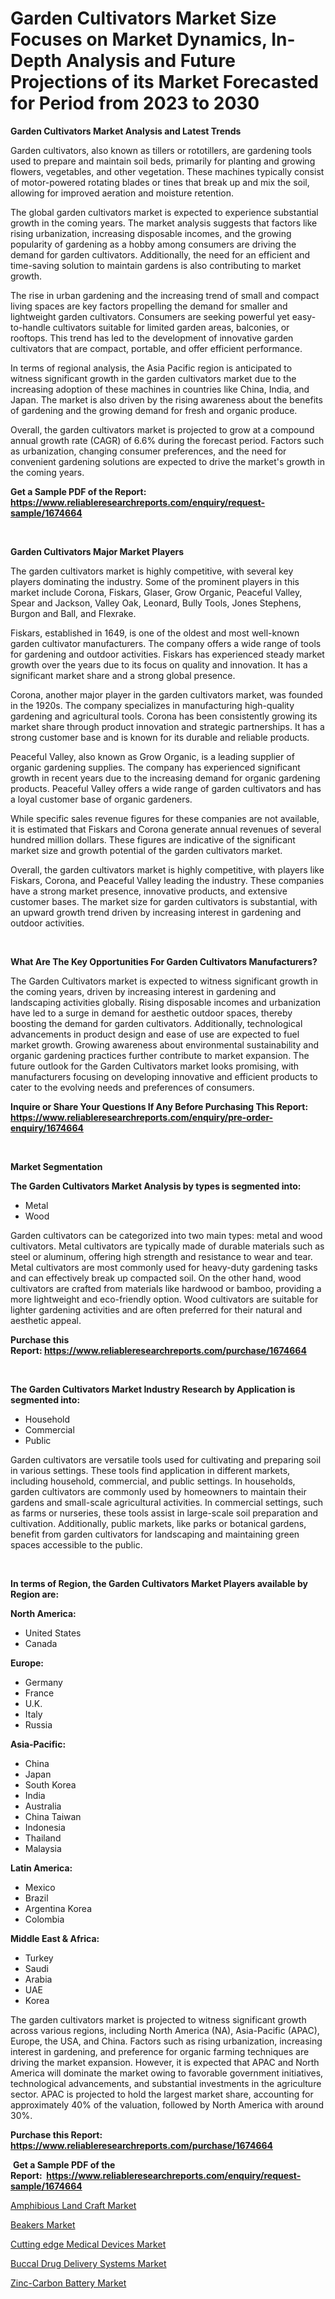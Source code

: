 <p><h1>Garden Cultivators Market Size Focuses on Market Dynamics, In-Depth Analysis and Future Projections of its Market Forecasted for Period from 2023 to 2030</h1></p><p><strong>Garden Cultivators Market Analysis and Latest Trends</strong></p>
<p><p>Garden cultivators, also known as tillers or rototillers, are gardening tools used to prepare and maintain soil beds, primarily for planting and growing flowers, vegetables, and other vegetation. These machines typically consist of motor-powered rotating blades or tines that break up and mix the soil, allowing for improved aeration and moisture retention.</p><p>The global garden cultivators market is expected to experience substantial growth in the coming years. The market analysis suggests that factors like rising urbanization, increasing disposable incomes, and the growing popularity of gardening as a hobby among consumers are driving the demand for garden cultivators. Additionally, the need for an efficient and time-saving solution to maintain gardens is also contributing to market growth.</p><p>The rise in urban gardening and the increasing trend of small and compact living spaces are key factors propelling the demand for smaller and lightweight garden cultivators. Consumers are seeking powerful yet easy-to-handle cultivators suitable for limited garden areas, balconies, or rooftops. This trend has led to the development of innovative garden cultivators that are compact, portable, and offer efficient performance.</p><p>In terms of regional analysis, the Asia Pacific region is anticipated to witness significant growth in the garden cultivators market due to the increasing adoption of these machines in countries like China, India, and Japan. The market is also driven by the rising awareness about the benefits of gardening and the growing demand for fresh and organic produce.</p><p>Overall, the garden cultivators market is projected to grow at a compound annual growth rate (CAGR) of 6.6% during the forecast period. Factors such as urbanization, changing consumer preferences, and the need for convenient gardening solutions are expected to drive the market's growth in the coming years.</p></p>
<p><strong>Get a Sample PDF of the Report:&nbsp; <a href="https://www.reliableresearchreports.com/enquiry/request-sample/1674664">https://www.reliableresearchreports.com/enquiry/request-sample/1674664</a></strong></p>
<p>&nbsp;</p>
<p><strong>Garden Cultivators Major Market Players</strong></p>
<p><p>The garden cultivators market is highly competitive, with several key players dominating the industry. Some of the prominent players in this market include Corona, Fiskars, Glaser, Grow Organic, Peaceful Valley, Spear and Jackson, Valley Oak, Leonard, Bully Tools, Jones Stephens, Burgon and Ball, and Flexrake.</p><p>Fiskars, established in 1649, is one of the oldest and most well-known garden cultivator manufacturers. The company offers a wide range of tools for gardening and outdoor activities. Fiskars has experienced steady market growth over the years due to its focus on quality and innovation. It has a significant market share and a strong global presence.</p><p>Corona, another major player in the garden cultivators market, was founded in the 1920s. The company specializes in manufacturing high-quality gardening and agricultural tools. Corona has been consistently growing its market share through product innovation and strategic partnerships. It has a strong customer base and is known for its durable and reliable products.</p><p>Peaceful Valley, also known as Grow Organic, is a leading supplier of organic gardening supplies. The company has experienced significant growth in recent years due to the increasing demand for organic gardening products. Peaceful Valley offers a wide range of garden cultivators and has a loyal customer base of organic gardeners.</p><p>While specific sales revenue figures for these companies are not available, it is estimated that Fiskars and Corona generate annual revenues of several hundred million dollars. These figures are indicative of the significant market size and growth potential of the garden cultivators market.</p><p>Overall, the garden cultivators market is highly competitive, with players like Fiskars, Corona, and Peaceful Valley leading the industry. These companies have a strong market presence, innovative products, and extensive customer bases. The market size for garden cultivators is substantial, with an upward growth trend driven by increasing interest in gardening and outdoor activities.</p></p>
<p>&nbsp;</p>
<p><strong>What Are The Key Opportunities For Garden Cultivators Manufacturers?</strong></p>
<p><p>The Garden Cultivators market is expected to witness significant growth in the coming years, driven by increasing interest in gardening and landscaping activities globally. Rising disposable incomes and urbanization have led to a surge in demand for aesthetic outdoor spaces, thereby boosting the demand for garden cultivators. Additionally, technological advancements in product design and ease of use are expected to fuel market growth. Growing awareness about environmental sustainability and organic gardening practices further contribute to market expansion. The future outlook for the Garden Cultivators market looks promising, with manufacturers focusing on developing innovative and efficient products to cater to the evolving needs and preferences of consumers.</p></p>
<p><strong>Inquire or Share Your Questions If Any Before Purchasing This Report: <a href="https://www.reliableresearchreports.com/enquiry/pre-order-enquiry/1674664">https://www.reliableresearchreports.com/enquiry/pre-order-enquiry/1674664</a></strong></p>
<p>&nbsp;</p>
<p><strong>Market Segmentation</strong></p>
<p><strong>The Garden Cultivators Market Analysis by types is segmented into:</strong></p>
<p><ul><li>Metal</li><li>Wood</li></ul></p>
<p><p>Garden cultivators can be categorized into two main types: metal and wood cultivators. Metal cultivators are typically made of durable materials such as steel or aluminum, offering high strength and resistance to wear and tear. Metal cultivators are most commonly used for heavy-duty gardening tasks and can effectively break up compacted soil. On the other hand, wood cultivators are crafted from materials like hardwood or bamboo, providing a more lightweight and eco-friendly option. Wood cultivators are suitable for lighter gardening activities and are often preferred for their natural and aesthetic appeal.</p></p>
<p><strong>Purchase this Report:&nbsp;<a href="https://www.reliableresearchreports.com/purchase/1674664">https://www.reliableresearchreports.com/purchase/1674664</a></strong></p>
<p>&nbsp;</p>
<p><strong>The Garden Cultivators Market Industry Research by Application is segmented into:</strong></p>
<p><ul><li>Household</li><li>Commercial</li><li>Public</li></ul></p>
<p><p>Garden cultivators are versatile tools used for cultivating and preparing soil in various settings. These tools find application in different markets, including household, commercial, and public settings. In households, garden cultivators are commonly used by homeowners to maintain their gardens and small-scale agricultural activities. In commercial settings, such as farms or nurseries, these tools assist in large-scale soil preparation and cultivation. Additionally, public markets, like parks or botanical gardens, benefit from garden cultivators for landscaping and maintaining green spaces accessible to the public.</p></p>
<p>&nbsp;</p>
<p><strong>In terms of Region, the Garden Cultivators Market Players available by Region are:</strong></p>
<p>
    <p> <strong> North America: </strong>
        <ul>
            <li>United States</li>
            <li>Canada</li>
        </ul>
        </p> 
    <p> <strong> Europe: </strong>
        <ul>
            <li>Germany</li>
            <li>France</li>
            <li>U.K.</li>
            <li>Italy</li>
            <li>Russia</li>
        </ul>
        </p> 
    <p> <strong> Asia-Pacific: </strong>
        <ul>
            <li>China</li>
            <li>Japan</li>
            <li>South Korea</li>
            <li>India</li>
            <li>Australia</li>
            <li>China Taiwan</li>
            <li>Indonesia</li>
            <li>Thailand</li>
            <li>Malaysia</li>
        </ul>
        </p> 
    <p> <strong> Latin America: </strong>
        <ul>
            <li>Mexico</li>
            <li>Brazil</li>
            <li>Argentina Korea</li>
            <li>Colombia</li>
        </ul>
        </p> 
    <p> <strong> Middle East & Africa: </strong>
        <ul>
            <li>Turkey</li>
            <li>Saudi</li>
            <li>Arabia</li>
            <li>UAE</li>
            <li>Korea</li>
        </ul>
    </p>
    </p>
<p><p>The garden cultivators market is projected to witness significant growth across various regions, including North America (NA), Asia-Pacific (APAC), Europe, the USA, and China. Factors such as rising urbanization, increasing interest in gardening, and preference for organic farming techniques are driving the market expansion. However, it is expected that APAC and North America will dominate the market owing to favorable government initiatives, technological advancements, and substantial investments in the agriculture sector. APAC is projected to hold the largest market share, accounting for approximately 40% of the valuation, followed by North America with around 30%.</p></p>
<p><strong>Purchase this Report: <a href="https://www.reliableresearchreports.com/purchase/1674664">https://www.reliableresearchreports.com/purchase/1674664</a></strong></p>
<p>&nbsp;<strong>Get a Sample PDF of the Report:&nbsp;&nbsp;<a href="https://www.reliableresearchreports.com/enquiry/request-sample/1674664">https://www.reliableresearchreports.com/enquiry/request-sample/1674664</a></strong></p>
<p><strong></strong></p>
<p><p><a href="https://medium.com/@kaceyrath/amphibious-land-craft-market-size-reveals-the-best-marketing-channels-in-global-industry-9797a3495284">Amphibious Land Craft Market</a></p><p><a href="https://github.com/gshchiplitsov/Market-Research-Report-List-1/blob/main/beakers-market.md">Beakers Market</a></p><p><a href="https://www.linkedin.com/pulse/cutting-edge-medical-devices-market-size-2023-2030-global-qswgc/">Cutting edge Medical Devices Market</a></p><p><a href="https://www.linkedin.com/pulse/buccal-drug-delivery-systems-market-size-share-amp-trends-z7w0c/">Buccal Drug Delivery Systems Market</a></p><p><a href="https://medium.com/@zoeyjohns1903/zinc-carbon-battery-market-analysis-and-sze-forecasted-for-period-from-2023-to-2030-f1b125846ef8">Zinc-Carbon Battery Market</a></p></p>
